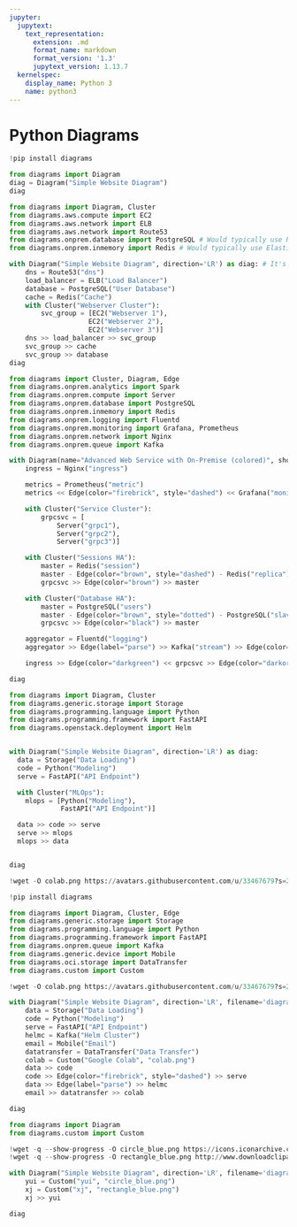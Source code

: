 ```yaml
---
jupyter:
  jupytext:
    text_representation:
      extension: .md
      format_name: markdown
      format_version: '1.3'
      jupytext_version: 1.13.7
  kernelspec:
    display_name: Python 3
    name: python3
---
```


<!-- #region id="bqfvKsmLl98r" -->
# Python Diagrams
<!-- #endregion -->

```python id="2htffk2wzKS4" colab={"base_uri": "https://localhost:8080/"} executionInfo={"status": "ok", "timestamp": 1637083925242, "user_tz": -330, "elapsed": 7919, "user": {"displayName": "Sparsh Agarwal", "photoUrl": "https://lh3.googleusercontent.com/a/default-user=s64", "userId": "13037694610922482904"}} outputId="b4222570-38ba-46b6-e4b9-dc522c73fa0a"
!pip install diagrams
```

```python id="6vRVrJP9zL3i" colab={"base_uri": "https://localhost:8080/", "height": 434} executionInfo={"status": "ok", "timestamp": 1626790674360, "user_tz": -330, "elapsed": 977, "user": {"displayName": "Sparsh Agarwal", "photoUrl": "", "userId": "13037694610922482904"}} outputId="a3b86a34-2d16-4779-eaf4-3101bd752915"
from diagrams import Diagram
diag = Diagram("Simple Website Diagram")
diag
```

```python id="BL_8D9BjzTTO" colab={"base_uri": "https://localhost:8080/", "height": 1000} executionInfo={"status": "ok", "timestamp": 1626694676531, "user_tz": -330, "elapsed": 1872, "user": {"displayName": "Sparsh Agarwal", "photoUrl": "", "userId": "13037694610922482904"}} outputId="8ba2a7fb-c887-432f-8377-4d4b03b56c29"
from diagrams import Diagram, Cluster
from diagrams.aws.compute import EC2
from diagrams.aws.network import ELB
from diagrams.aws.network import Route53
from diagrams.onprem.database import PostgreSQL # Would typically use RDS from aws.database
from diagrams.onprem.inmemory import Redis # Would typically use ElastiCache from aws.database

with Diagram("Simple Website Diagram", direction='LR') as diag: # It's LR by default, but you have a few options with the orientation
    dns = Route53("dns")
    load_balancer = ELB("Load Balancer")
    database = PostgreSQL("User Database")
    cache = Redis("Cache")
    with Cluster("Webserver Cluster"):
        svc_group = [EC2("Webserver 1"),
                    EC2("Webserver 2"),
                    EC2("Webserver 3")]
    dns >> load_balancer >> svc_group
    svc_group >> cache
    svc_group >> database
diag
```

```python id="U5nMJy6a0LZl" colab={"base_uri": "https://localhost:8080/", "height": 1000} executionInfo={"status": "ok", "timestamp": 1601986397828, "user_tz": -330, "elapsed": 2622, "user": {"displayName": "Sparsh Agarwal", "photoUrl": "", "userId": "13037694610922482904"}} outputId="d41cdbd4-a90e-47ba-f450-f6b9ab63b0a2"
from diagrams import Cluster, Diagram, Edge
from diagrams.onprem.analytics import Spark
from diagrams.onprem.compute import Server
from diagrams.onprem.database import PostgreSQL
from diagrams.onprem.inmemory import Redis
from diagrams.onprem.logging import Fluentd
from diagrams.onprem.monitoring import Grafana, Prometheus
from diagrams.onprem.network import Nginx
from diagrams.onprem.queue import Kafka

with Diagram(name="Advanced Web Service with On-Premise (colored)", show=False) as diag:
    ingress = Nginx("ingress")

    metrics = Prometheus("metric")
    metrics << Edge(color="firebrick", style="dashed") << Grafana("monitoring")

    with Cluster("Service Cluster"):
        grpcsvc = [
            Server("grpc1"),
            Server("grpc2"),
            Server("grpc3")]

    with Cluster("Sessions HA"):
        master = Redis("session")
        master - Edge(color="brown", style="dashed") - Redis("replica") << Edge(label="collect") << metrics
        grpcsvc >> Edge(color="brown") >> master

    with Cluster("Database HA"):
        master = PostgreSQL("users")
        master - Edge(color="brown", style="dotted") - PostgreSQL("slave") << Edge(label="collect") << metrics
        grpcsvc >> Edge(color="black") >> master

    aggregator = Fluentd("logging")
    aggregator >> Edge(label="parse") >> Kafka("stream") >> Edge(color="black", style="bold") >> Spark("analytics")

    ingress >> Edge(color="darkgreen") << grpcsvc >> Edge(color="darkorange") >> aggregator

diag
```

```python colab={"base_uri": "https://localhost:8080/", "height": 929} id="etgZ7EfIk4q_" executionInfo={"status": "ok", "timestamp": 1626695931265, "user_tz": -330, "elapsed": 788, "user": {"displayName": "Sparsh Agarwal", "photoUrl": "", "userId": "13037694610922482904"}} outputId="02e4d5ed-6b34-42b0-eeb0-35d95ef68f51"
from diagrams import Diagram, Cluster
from diagrams.generic.storage import Storage
from diagrams.programming.language import Python
from diagrams.programming.framework import FastAPI
from diagrams.openstack.deployment import Helm


with Diagram("Simple Website Diagram", direction='LR') as diag:
  data = Storage("Data Loading")
  code = Python("Modeling")
  serve = FastAPI("API Endpoint")

  with Cluster("MLOps"):
    mlops = [Python("Modeling"),
             FastAPI("API Endpoint")]

  data >> code >> serve
  serve >> mlops
  mlops >> data


diag
```

```python colab={"base_uri": "https://localhost:8080/"} id="9XNgxhd3WnuP" executionInfo={"status": "ok", "timestamp": 1626792150581, "user_tz": -330, "elapsed": 563, "user": {"displayName": "Sparsh Agarwal", "photoUrl": "", "userId": "13037694610922482904"}} outputId="b1ab9425-839b-4eb2-931f-91170023c4d5"
!wget -O colab.png https://avatars.githubusercontent.com/u/33467679?s=280&v=4
```

```python id="x6ZdIfbrog-S" colab={"base_uri": "https://localhost:8080/", "height": 1000} executionInfo={"status": "ok", "timestamp": 1626792316379, "user_tz": -330, "elapsed": 1850, "user": {"displayName": "Sparsh Agarwal", "photoUrl": "", "userId": "13037694610922482904"}} outputId="8c785656-44b0-4cea-e63e-d768f94bd4c8"
!pip install diagrams

from diagrams import Diagram, Cluster, Edge
from diagrams.generic.storage import Storage
from diagrams.programming.language import Python
from diagrams.programming.framework import FastAPI
from diagrams.onprem.queue import Kafka
from diagrams.generic.device import Mobile
from diagrams.oci.storage import DataTransfer
from diagrams.custom import Custom

!wget -O colab.png https://avatars.githubusercontent.com/u/33467679?s=280&v=4

with Diagram("Simple Website Diagram", direction='LR', filename='diagram', graph_attr={"bgcolor": "transparent"}) as diag:
    data = Storage("Data Loading")
    code = Python("Modeling")
    serve = FastAPI("API Endpoint")
    helmc = Kafka("Helm Cluster")
    email = Mobile("Email")
    datatransfer = DataTransfer("Data Transfer")
    colab = Custom("Google Colab", "colab.png")
    data >> code
    code >> Edge(color="firebrick", style="dashed") >> serve
    data >> Edge(label="parse") >> helmc
    email >> datatransfer >> colab

diag
```

```python id="8xvuw8mIS6kz" colab={"base_uri": "https://localhost:8080/", "height": 634} executionInfo={"status": "ok", "timestamp": 1637084753368, "user_tz": -330, "elapsed": 1561, "user": {"displayName": "Sparsh Agarwal", "photoUrl": "https://lh3.googleusercontent.com/a/default-user=s64", "userId": "13037694610922482904"}} outputId="9c21101e-4330-426f-e555-aeb9be7013f9"
from diagrams import Diagram
from diagrams.custom import Custom

!wget -q --show-progress -O circle_blue.png https://icons.iconarchive.com/icons/custom-icon-design/flatastic-6/512/Circle-icon.png
!wget -q --show-progress -O rectangle_blue.png http://www.downloadclipart.net/medium/33179-blue-rectangle-images.png

with Diagram("Simple Website Diagram", direction='LR', filename='diagram', graph_attr={"bgcolor": "transparent"}) as diag:
    yui = Custom("yui", "circle_blue.png")
    xj = Custom("xj", "rectangle_blue.png")
    xj >> yui

diag
```

```python id="tMik6Hu72MUD"

```
